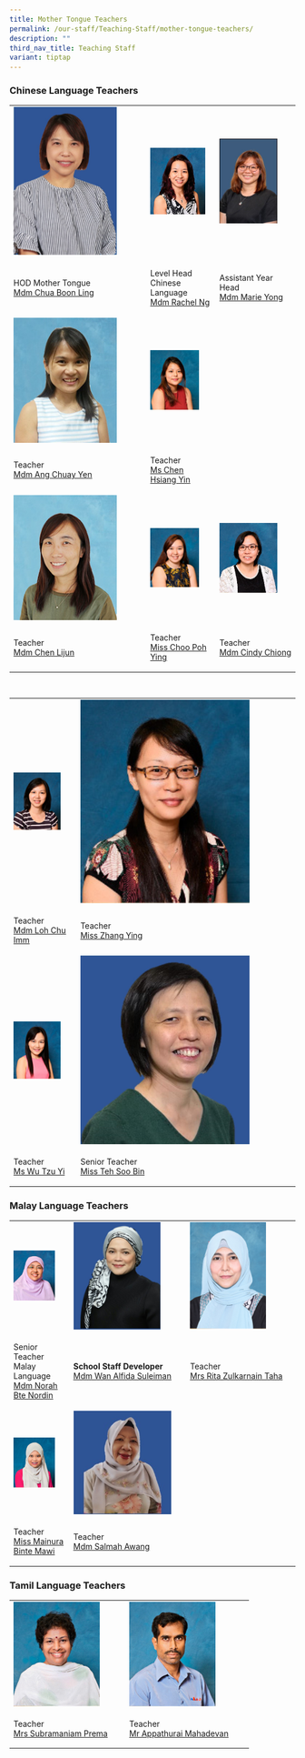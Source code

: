 ```yaml
---
title: Mother Tongue Teachers
permalink: /our-staff/Teaching-Staff/mother-tongue-teachers/
description: ""
third_nav_title: Teaching Staff
variant: tiptap
---
```

<h3>Chinese Language Teachers</h3><table><tbody><tr><td rowspan="1" colspan="1"><div class="isomer-image-wrapper"><img style="width:80%" height="auto" width="100%" src="/images/chi1.jpeg"></div></td><td rowspan="1" colspan="1"><div class="isomer-image-wrapper"><img style="width:90%" height="auto" width="100%" src="/images/chi2.jpeg"></div></td><td rowspan="1" colspan="1"><div class="isomer-image-wrapper"><img style="width:80%" height="auto" width="100%" src="/images/chi3.jpeg"></div></td></tr><tr><td rowspan="1" colspan="1"><p>HOD Mother Tongue<br><a href="mailto:chua_boon_ling@schools.gov.sg" rel="noopener noreferrer" target="_blank"><u>Mdm Chua Boon Ling</u></a></p></td><td rowspan="1" colspan="1"><p>Level Head <br>Chinese Language<br><a href="mailto:ng_peng_woon_rachel@schools.gov.sg" rel="noopener noreferrer" target="_blank"><u>Mdm Rachel Ng</u></a></p></td><td rowspan="1" colspan="1"><p>Assistant Year Head<br><a href="mailto:yong_linlin_marie@schools.gov.sg" rel="noopener noreferrer" target="_blank">Mdm Marie Yong</a></p></td></tr><tr><td rowspan="1" colspan="1"><div class="isomer-image-wrapper"><img style="width:80%" height="auto" width="100%" src="/images/chi4.jpeg"></div></td><td rowspan="1" colspan="1"><div class="isomer-image-wrapper"><img style="width:80%" height="auto" width="100%" src="/images/chi6.jpeg"></div></td><td rowspan="1" colspan="1"><p></p></td></tr><tr><td rowspan="1" colspan="1"><p>Teacher<br><a href="mailto:ang_chuay_yen@schools.gov.sg" rel="noopener noreferrer" target="_blank"><u>Mdm Ang Chuay Yen</u></a></p></td><td rowspan="1" colspan="1"><p>Teacher<br><a href="mailto:chen_hsiang_yin@schools.gov.sg" rel="noopener noreferrer" target="_blank"><u>Ms Chen Hsiang Yin</u></a></p></td><td rowspan="1" colspan="1"><p></p></td></tr><tr><td rowspan="1" colspan="1"><div class="isomer-image-wrapper"><img style="width:80%" height="auto" width="100%" src="/images/chi7.jpeg"></div></td><td rowspan="1" colspan="1"><div class="isomer-image-wrapper"><img style="width:80%" height="auto" width="100%" src="/images/chi8.jpeg"></div></td><td rowspan="1" colspan="1"><div class="isomer-image-wrapper"><img style="width:80%" height="auto" width="100%" src="/images/chi9.jpeg"></div></td></tr><tr><td rowspan="1" colspan="1"><p>Teacher<br><a href="mailto:chen_lijun@schools.gov.sg" rel="noopener noreferrer" target="_blank"><u>Mdm Chen Lijun</u></a></p></td><td rowspan="1" colspan="1"><p>Teacher<br><a href="mailto:choo_poh_ying@schools.gov.sg" rel="noopener noreferrer" target="_blank"><u>Miss Choo Poh Ying</u></a></p></td><td rowspan="1" colspan="1"><p>Teacher <br><a href="mailto:chiong_sin_ee_cindy@schools.gov.sg" rel="noopener noreferrer" target="_blank"><u>Mdm Cindy Chiong</u></a></p></td></tr></tbody></table><p><br></p><table><tbody><tr><td rowspan="1" colspan="1"><div class="isomer-image-wrapper"><img style="width:80%" height="auto" width="100%" src="/images/chi10.jpeg"></div></td><td rowspan="1" colspan="1"><div class="isomer-image-wrapper"><img style="width:80%" height="auto" width="100%" src="/images/chi11.jpeg"></div></td></tr><tr><td rowspan="1" colspan="1"><p>Teacher<br><a href="mailto:loh_chu_imm@schools.gov.sg" rel="noopener noreferrer" target="_blank"><u>Mdm Loh Chu Imm</u></a></p></td><td rowspan="1" colspan="1"><p>Teacher<br><a href="mailto:zhang_ying_b@schools.gov.sg" rel="noopener noreferrer" target="_blank"><u>Miss Zhang Ying</u></a></p></td></tr><tr><td rowspan="1" colspan="1"><div class="isomer-image-wrapper"><img style="width:80%" height="auto" width="100%" src="/images/chi12.jpeg"></div></td><td rowspan="1" colspan="1"><div class="isomer-image-wrapper"><img style="width:80%" height="auto" width="100%" src="/images/chi13.jpeg"></div></td></tr><tr><td rowspan="1" colspan="1"><p>Teacher <br><a href="mailto:wu_tzu_yi@schools.gov.sg" rel="noopener noreferrer" target="_blank">Ms Wu Tzu Yi</a></p></td><td rowspan="1" colspan="1"><p>Senior Teacher<br><a href="mailto:teh_soo_bin@schools.gov.sg" rel="noopener noreferrer" target="_blank"><u>Miss Teh Soo Bin</u></a></p></td></tr></tbody></table><h3>Malay Language Teachers</h3><table><tbody><tr><td rowspan="1" colspan="1"><div class="isomer-image-wrapper"><img style="width:80%" height="auto" width="100%" src="/images/ml1.jpeg"></div></td><td rowspan="1" colspan="1"><div class="isomer-image-wrapper"><img style="width:80%" height="auto" width="100%" src="/images/ml2.jpeg"></div></td><td rowspan="1" colspan="1"><div class="isomer-image-wrapper"><img style="width:75%" height="auto" width="100%" src="/images/ml3.jpeg"></div></td></tr><tr><td rowspan="1" colspan="1"><p>Senior Teacher<br>Malay Language<br><a href="mailto:norah_nordin@schools.gov.sg" rel="noopener noreferrer" target="_blank"><u>Mdm Norah Bte Nordin</u></a></p></td><td rowspan="1" colspan="1"><p><strong>School Staff Developer</strong><br><a href="mailto:wan_alfida_suleiman@schools.gov.sg" rel="noopener noreferrer" target="_blank"><u>Mdm Wan Alfida Suleiman</u></a></p></td><td rowspan="1" colspan="1"><p>Teacher<br><a href="mailto:rita_zulkarnain_taha@schools.gov.sg" rel="noopener noreferrer" target="_blank"><u>Mrs Rita Zulkarnain Taha</u></a></p></td></tr><tr><td rowspan="1" colspan="1"><div class="isomer-image-wrapper"><img style="width:80%" height="auto" width="100%" src="/images/ml4.jpeg"></div></td><td rowspan="1" colspan="1"><div class="isomer-image-wrapper"><img style="width:90%" height="auto" width="100%" src="/images/Cikgu%20Salmah%20Awang%20with%20background1.jpeg"></div></td><td rowspan="1" colspan="1"><p></p></td></tr><tr><td rowspan="1" colspan="1"><p>Teacher<br><a href="mailto:mainura_mawi@schools.gov.sg" rel="noopener noreferrer" target="_blank"><u>Miss Mainura Binte Mawi</u></a></p></td><td rowspan="1" colspan="1"><p>Teacher<br><a href="mailto:salmah_awang@moe.edu.sg" rel="noopener noreferrer" target="_blank"><u>Mdm Salmah Awang</u></a></p></td><td rowspan="1" colspan="1"><p></p></td></tr></tbody></table><h3>Tamil Language Teachers</h3><table><tbody><tr><td rowspan="1" colspan="1"><div class="isomer-image-wrapper"><img style="width:80%" height="auto" width="100%" src="/images/tm1.jpeg"></div></td><td rowspan="1" colspan="1"><div class="isomer-image-wrapper"><img style="width:80%" height="auto" width="100%" src="/images/tm2.jpeg"></div></td><td rowspan="1" colspan="1"><p></p></td></tr><tr><td rowspan="1" colspan="1"><p>Teacher<br><a href="mailto:subramaniam_prema@moe.edu.sg" rel="noopener noreferrer" target="_blank"><u>Mrs Subramaniam Prema</u></a></p></td><td rowspan="1" colspan="1"><p>Teacher<br><a href="mailto:appathurai_mahadevan@moe.edu.sg" rel="noopener noreferrer" target="_blank"><u>Mr Appathurai Mahadevan</u></a></p></td><td rowspan="1" colspan="1"><p></p></td></tr></tbody></table><p></p>
